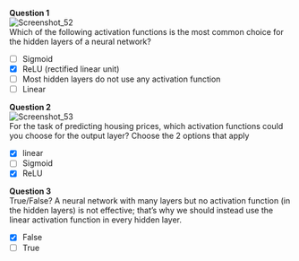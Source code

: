 **Question 1**<br>
![Screenshot_52](https://github.com/user-attachments/assets/14d3aed7-d3bd-46bb-8b44-f72da528e0c8)<br>
Which of the following activation functions is the most common choice for the hidden layers of a neural network?
- [ ] Sigmoid
- [x] ReLU (rectified linear unit)
- [ ] Most hidden layers do not use any activation function 
- [ ] Linear

**Question 2**<br>
![Screenshot_53](https://github.com/user-attachments/assets/e9e59a1d-d6fd-4c70-81f7-5a43a65de72e)<br>
For the task of predicting housing prices, which activation functions could you choose for the output layer? Choose the 2 options that apply
- [x] linear 
- [ ] Sigmoid
- [x] ReLU 

**Question 3**<br>
True/False? A neural network with many layers but no activation function (in the hidden layers) is not effective; that’s why we should instead use the linear activation function in every hidden layer. 
- [x] False
- [ ] True
